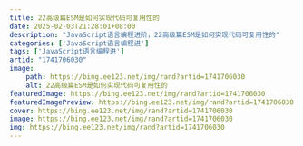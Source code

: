 ```yaml
---
title: 22高级篇ESM是如何实现代码可复用性的
date: 2025-02-03T21:28:01+08:00
description: "JavaScript语言编程进阶，22高级篇ESM是如何实现代码可复用性的"
categories: ['JavaScript语言编程进']
tags: ['JavaScript语言编程进']
artid: "1741706030"
image:
    path: https://bing.ee123.net/img/rand?artid=1741706030
    alt: 22高级篇ESM是如何实现代码可复用性的
featuredImage: https://bing.ee123.net/img/rand?artid=1741706030
featuredImagePreview: https://bing.ee123.net/img/rand?artid=1741706030
cover: https://bing.ee123.net/img/rand?artid=1741706030
image: https://bing.ee123.net/img/rand?artid=1741706030
img: https://bing.ee123.net/img/rand?artid=1741706030
---
```



